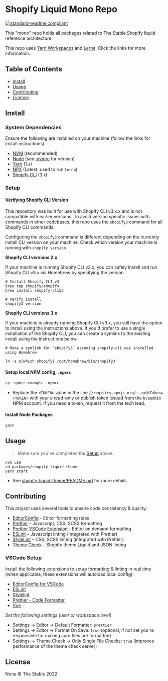 # Shopify Liquid Mono Repo

[![standard-readme compliant](https://img.shields.io/badge/readme%20style-standard-brightgreen.svg?style=flat-square)](https://github.com/RichardLitt/standard-readme)

This "mono" repo holds all packages related to The Stable Shopify liquid reference architecture.

This repo uses [Yarn Workspaces](https://classic.yarnpkg.com/lang/en/docs/workspaces/) and [Lerna](https://lerna.js.org/docs/getting-started). Click the links for more information.

## Table of Contents

- [Install](#install)
- [Usage](#usage)
- [Contributing](#contributing)
- [License](#license)

## Install

### System Dependencies

Ensure the following are installed on your machine (follow the links for install instructions).

- [NVM](https://github.com/nvm-sh/nvm) (recommended)
- [Node](https://nodejs.org/en/download/package-manager/) (see [.nvmrc](./.nvmrc) for version)
- [Yarn](https://classic.yarnpkg.com/lang/en/docs/install/#mac-stable) (1.x)
- [NPX](https://www.npmjs.com/package/npx) (Latest, used to run `lerna`)
- [Shopify CLI](https://shopify.dev/themes/tools/cli/install) (3.x)

### Setup

#### Verifying Shopify CLI Version
This repository was built for use with Shopify CLI v3.x.x and is not compatible with earlier versions. To avoid version specific issues with commands in other codebases, this repo uses the `shopify3` command for all Shopify CLI commands.

Configuring the `shopify3` command is different depending on the currently install CLI version on your machine. Check which version your machine is running with `shopify version`

**Shopify CLI versions 2.x**

If your machine is running Shopify CLI v2.x, you can safely install and run Shopify CLI v3.x via Homebrew by specifying the version

```
# Install Shopify CLI v3
brew tap shopify/shopify
brew install shopify-cli@3

# Verify install
shopify3 version

```

**Shopify CLI versions 3.x**

If your machine is already running Shopify CLI v3.x, you still have the option to install using the instructions above. If you'd prefer to use a single installation of the Shopify CLI, you can create a symlink to the existing install using the instructions below.


```
# Make a symlink for 'shopify3' assuming shopify-cli was installed using Homebrew

ln -s $(which shopify) /opt/homebrew/bin/shopify3
```


#### Setup local NPM config, `.npmrc`

```bash
cp .npmrc.example .npmrc
```

- Replace the `<TOKEN>` value in the line `//registry.npmjs.org/:_authToken=<TOKEN>` with your a read-only or publish token issued from the `bvaadmin` NPM account. If you need a token, request it from the tech lead.

#### Install Node Packages

```bash
yarn
```

## Usage

> Make sure you've completed the [Setup](#setup) above.

```
nvm use
cd packages/shopify-liquid-theme
yarn start
```

- See [shopify-liquid-theme/README.md](./packages/shopify-liquid-theme/README.md) for more details.

## Contributing

This project uses several tools to ensure code consistency & quality:

- [EditorConfig](https://editorconfig.org/) - Editor formatting rules
- [Prettier](https://prettier.io/docs/en/) – Javascript, CSS, SCSS formatting
- [Prettier VSCode Extension](https://marketplace.visualstudio.com/items?itemName=esbenp.prettier-vscode) - Editor on demand formatting
- [ESLint](https://eslint.org/docs/user-guide/getting-started) – Javascript linting (integrated with Prettier)
- [StyleLint](https://stylelint.io/user-guide/get-started) – CSS, SCSS linting (integrated with Prettier)
- [Theme Check](https://shopify.dev/themes/tools/theme-check) – Shopify theme Liquid and JSON linting

### VSCode Setup

Install the following extensions to setup formatting & linting in real time (when applicable, these extensions will autoload local config):

- [EditorConfig for VSCode](https://marketplace.visualstudio.com/items?itemName=EditorConfig.EditorConfig)
- [ESLint](https://marketplace.visualstudio.com/items?itemName=dbaeumer.vscode-eslint)
- [Stylelint](https://marketplace.visualstudio.com/items?itemName=stylelint.vscode-stylelint)
- [Prettier - Code Formatter](https://marketplace.visualstudio.com/items?itemName=esbenp.prettier-vscode)
- [Vue](https://marketplace.visualstudio.com/items?itemName=jcbuisson.vue)

_Set the following settings (user or workspace level)_

- Settings → Editor → Default Formatter: `prettier`
- Settings → Editor → Format On Save: `true` (optional, if not set you're responsible for making sure files are formatted)
- Settings → Theme Check → Only Single File Checks: `true` (improves performance of the theme check server)

## License

None © The Stable 2022
